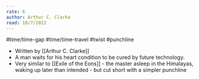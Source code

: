 ```yaml
---
rate: 6
author: Arthur C. Clarke
read: 10/7/2022
---
```


#time/time-gap #time/time-travel #twist #punchline 

- Written by [[Arthur C. Clarke]]
- A man waits for his heart condition to be cured by future technology.
- Very similar to [[Exile of the Eons]] - the master asleep in the Himalayas, waking up later than intended - but cut short with a simpler punchline